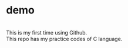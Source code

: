 # demo
<br>
This is my first time using Github.
<br>
This repo has my practice codes of C language.
